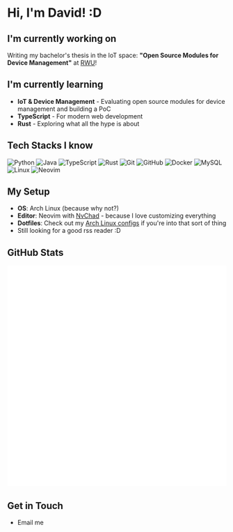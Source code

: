 # Hi, I'm David! :D

## I'm currently working on
Writing my bachelor's thesis in the IoT space: **"Open Source Modules for Device Management"** at [RWU](https://www.rwu.de/)! 

## I'm currently learning
- **IoT & Device Management** - Evaluating open source modules for device management and building a PoC
- **TypeScript** - For modern web development
- **Rust** - Exploring what all the hype is about

## Tech Stacks I know
![Python](https://img.shields.io/badge/Python-3776AB?style=for-the-badge&logo=python&logoColor=white)
![Java](https://img.shields.io/badge/Java-ED8B00?style=for-the-badge&logo=openjdk&logoColor=white)
![TypeScript](https://img.shields.io/badge/TypeScript-007ACC?style=for-the-badge&logo=typescript&logoColor=white)
![Rust](https://img.shields.io/badge/Rust-000000?style=for-the-badge&logo=rust&logoColor=white)
![Git](https://img.shields.io/badge/Git-F05032?style=for-the-badge&logo=git&logoColor=white)
![GitHub](https://img.shields.io/badge/GitHub-181717?style=for-the-badge&logo=github&logoColor=white)
![Docker](https://img.shields.io/badge/Docker-2496ED?style=for-the-badge&logo=docker&logoColor=white)
![MySQL](https://img.shields.io/badge/MySQL-4479A1?style=for-the-badge&logo=mysql&logoColor=white)
![Linux](https://img.shields.io/badge/Linux-FCC624?style=for-the-badge&logo=linux&logoColor=black)
![Neovim](https://img.shields.io/badge/Neovim-57A143?style=for-the-badge&logo=neovim&logoColor=white)

## My Setup
- **OS**: Arch Linux (because why not?)
- **Editor**: Neovim with [NvChad](https://github.com/Skydeke/nvim-config) - because I love customizing everything
- **Dotfiles**: Check out my [Arch Linux configs](https://github.com/Skydeke/.dotfiles) if you're into that sort of thing
- Still looking for a good rss reader :D


## GitHub Stats
![Metrics](https://github.com/skydeke/skydeke/blob/main/github-metrics.svg)

## Get in Touch
- Email me